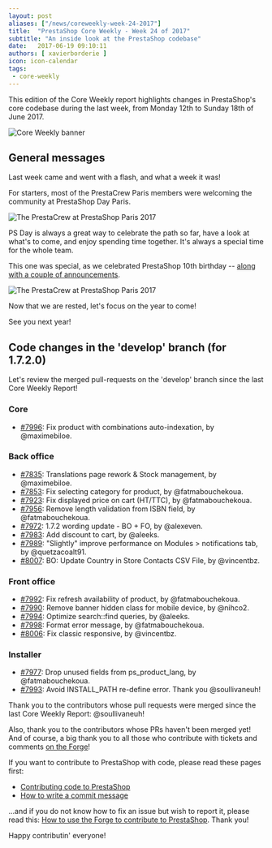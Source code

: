 ```yaml
---
layout: post
aliases: ["/news/coreweekly-week-24-2017"]
title:  "PrestaShop Core Weekly - Week 24 of 2017"
subtitle: "An inside look at the PrestaShop codebase"
date:   2017-06-19 09:10:11
authors: [ xavierborderie ]
icon: icon-calendar
tags:
 - core-weekly
---
```


This edition of the Core Weekly report highlights changes in PrestaShop's core codebase during the last week, from Monday 12th to Sunday 18th of June 2017.

![Core Weekly banner](/assets/images/2017/04/core_weekly_banner.jpg)


## General messages

Last week came and went with a flash, and what a week it was!

For starters, most of the PrestaCrew Paris members were welcoming the community at PrestaShop Day Paris.

![The PrestaCrew at PrestaShop Paris 2017](/assets/images/2017/05/prestashop-team-june-2017.jpg)

PS Day is always a great way to celebrate the path so far, have a look at what's to come, and enjoy spending time together. It's always a special time for the whole team.

This one was special, as we celebrated PrestaShop 10th birthday -- [along with a couple of announcements](https://www.prestashop.com/en/press-releases/2017/06/15/prestashop-celebrates-its-10th-anniversary-and-announces-270000-active-estores-in-the-world).

![The PrestaCrew at PrestaShop Paris 2017](/assets/images/2017/05/prestashop-10-years.png)

Now that we are rested, let's focus on the year to come!

See you next year!


## Code changes in the 'develop' branch (for 1.7.2.0)

Let's review the merged pull-requests on the 'develop' branch since the last Core Weekly Report!


### Core

* [#7996](https://github.com/PrestaShop/PrestaShop/pull/7996): Fix product with combinations auto-indexation, by @maximebiloe.


### Back office

* [#7835](https://github.com/PrestaShop/PrestaShop/pull/7835): Translations page rework & Stock management, by @maximebiloe.
* [#7853](https://github.com/PrestaShop/PrestaShop/pull/7853): Fix selecting category for product, by @fatmabouchekoua.
* [#7923](https://github.com/PrestaShop/PrestaShop/pull/7923): Fix displayed price on cart (HT/TTC), by @fatmabouchekoua.
* [#7956](https://github.com/PrestaShop/PrestaShop/pull/7956): Remove length validation from ISBN field, by @fatmabouchekoua.
* [#7972](https://github.com/PrestaShop/PrestaShop/pull/7972): 1.7.2 wording update - BO + FO, by @alexeven.
* [#7983](https://github.com/PrestaShop/PrestaShop/pull/7983): Add discount to cart, by @aleeks.
* [#7989](https://github.com/PrestaShop/PrestaShop/pull/7989): "Slightly" improve performance on Modules > notifications tab, by @quetzacoalt91.
* [#8007](https://github.com/PrestaShop/PrestaShop/pull/8007): BO: Update Country in Store Contacts CSV File, by @vincentbz.


### Front office

* [#7992](https://github.com/PrestaShop/PrestaShop/pull/7992): Fix refresh availability of product, by @fatmabouchekoua.
* [#7990](https://github.com/PrestaShop/PrestaShop/pull/7990): Remove banner hidden class for mobile device, by @nihco2.
* [#7994](https://github.com/PrestaShop/PrestaShop/pull/7994): Optimize search::find queries, by @aleeks.
* [#7998](https://github.com/PrestaShop/PrestaShop/pull/7998): Format error message, by @fatmabouchekoua.
* [#8006](https://github.com/PrestaShop/PrestaShop/pull/8006): Fix classic responsive, by @vincentbz.


### Installer

* [#7977](https://github.com/PrestaShop/PrestaShop/pull/7977): Drop unused fields from ps_product_lang, by @fatmabouchekoua.
* [#7993](https://github.com/PrestaShop/PrestaShop/pull/7993): Avoid INSTALL_PATH re-define error. Thank you @soullivaneuh!


Thank you to the contributors whose pull requests were merged since the last Core Weekly Report: @soullivaneuh!

Also, thank you to the contributors whose PRs haven't been merged yet! And of course, a big thank you to all those who contribute with tickets and comments [on the Forge](http://forge.prestashop.com/)!

If you want to contribute to PrestaShop with code, please read these pages first:

 * [Contributing code to PrestaShop](http://doc.prestashop.com/display/PS16/Contributing+code+to+PrestaShop)
 * [How to write a commit message](http://doc.prestashop.com/display/PS16/How+to+write+a+commit+message)

...and if you do not know how to fix an issue but wish to report it, please read this: [How to use the Forge to contribute to PrestaShop](http://doc.prestashop.com/display/PS16/How+to+use+the+Forge+to+contribute+to+PrestaShop). Thank you!

Happy contributin' everyone!

